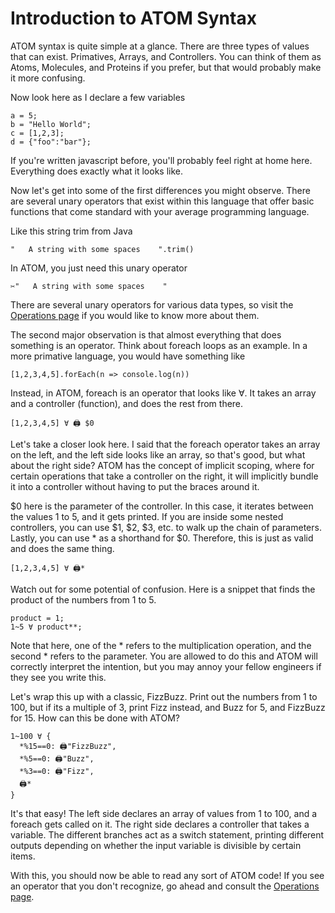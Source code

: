 # Introduction to ATOM Syntax

ATOM syntax is quite simple at a glance. There are three types of values that can exist. Primatives, Arrays, and Controllers. You can think of them as Atoms, Molecules, and Proteins if you prefer, but that would probably make it more confusing.

Now look here as I declare a few variables

```
a = 5;
b = "Hello World";
c = [1,2,3];
d = {"foo":"bar"}; 
```

If you're written javascript before, you'll probably feel right at home here. Everything does exactly what it looks like.

Now let's get into some of the first differences you might observe. There are several unary operators that exist within this language that offer basic functions that come standard with your average programming language.

Like this string trim from Java

```
"   A string with some spaces    ".trim()
```

In ATOM, you just need this unary operator

```
✂"   A string with some spaces    "
```

There are several unary operators for various data types, so visit the [Operations page](https://github.com/SanRenSei/ATOM/blob/main/docs/Operations.md) if you would like to know more about them.

The second major observation is that almost everything that does something is an operator. Think about foreach loops as an example. In a more primative language, you would have something like

```
[1,2,3,4,5].forEach(n => console.log(n))
```

Instead, in ATOM, foreach is an operator that looks like ∀. It takes an array and a controller (function), and does the rest from there.

```
[1,2,3,4,5] ∀ 🖨 $0
```

Let's take a closer look here. I said that the foreach operator takes an array on the left, and the left side looks like an array, so that's good, but what about the right side? ATOM has the concept of implicit scoping, where for certain operations that take a controller on the right, it will implicitly bundle it into a controller without having to put the braces around it.

$0 here is the parameter of the controller. In this case, it iterates between the values 1 to 5, and it gets printed. If you are inside some nested controllers, you can use $1, $2, $3, etc. to walk up the chain of parameters. Lastly, you can use * as a shorthand for $0. Therefore, this is just as valid and does the same thing.

```
[1,2,3,4,5] ∀ 🖨*
```

Watch out for some potential of confusion. Here is a snippet that finds the product of the numbers from 1 to 5.

```
product = 1;
1~5 ∀ product**;
```

Note that here, one of the * refers to the multiplication operation, and the second * refers to the parameter. You are allowed to do this and ATOM will correctly interpret the intention, but you may annoy your fellow engineers if they see you write this.

Let's wrap this up with a classic, FizzBuzz. Print out the numbers from 1 to 100, but if its a multiple of 3, print Fizz instead, and Buzz for 5, and FizzBuzz for 15. How can this be done with ATOM?

```
1~100 ∀ {
  *%15==0: 🖨"FizzBuzz",
  *%5==0: 🖨"Buzz",
  *%3==0: 🖨"Fizz",
  🖨*
}
```

It's that easy! The left side declares an array of values from 1 to 100, and a foreach gets called on it. The right side declares a controller that takes a variable. The different branches act as a switch statement, printing different outputs depending on whether the input variable is divisible by certain items.

With this, you should now be able to read any sort of ATOM code! If you see an operator that you don't recognize, go ahead and consult the  [Operations page](https://github.com/SanRenSei/ATOM/blob/main/docs/Operations.md).
